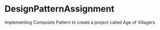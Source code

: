 # DesignPatternAssignment
Implementing Composite Pattern to create a project called Age of Villagers
